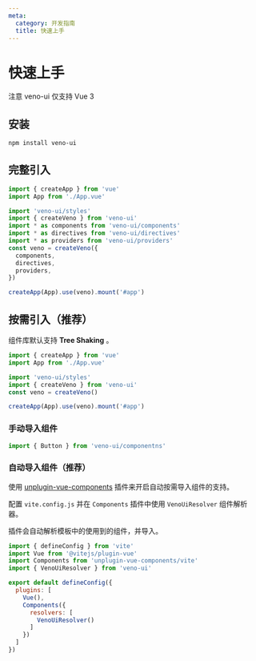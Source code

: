 ```yaml
---
meta:
  category: 开发指南
  title: 快速上手
---
```


# 快速上手

注意 veno-ui 仅支持 Vue 3

## 安装

```sh
npm install veno-ui
```

## 完整引入

```js
import { createApp } from 'vue'
import App from './App.vue'

import 'veno-ui/styles'
import { createVeno } from 'veno-ui'
import * as components from 'veno-ui/components'
import * as directives from 'veno-ui/directives'
import * as providers from 'veno-ui/providers'
const veno = createVeno({
  components,
  directives,
  providers,
})

createApp(App).use(veno).mount('#app')
```

## 按需引入（推荐）

组件库默认支持 **Tree Shaking** 。

```js
import { createApp } from 'vue'
import App from './App.vue'

import 'veno-ui/styles'
import { createVeno } from 'veno-ui'
const veno = createVeno()

createApp(App).use(veno).mount('#app')
```

### 手动导入组件

```js
import { Button } from 'veno-ui/componentns'
```

### 自动导入组件（推荐）

使用 [unplugin-vue-components](https://github.com/antfu/unplugin-vue-components) 插件来开启自动按需导入组件的支持。

配置 `vite.config.js` 并在 `Components` 插件中使用 `VenoUiResolver` 组件解析器。

插件会自动解析模板中的使用到的组件，并导入。

```js
import { defineConfig } from 'vite'
import Vue from '@vitejs/plugin-vue'
import Components from 'unplugin-vue-components/vite'
import { VenoUiResolver } from 'veno-ui'

export default defineConfig({
  plugins: [
    Vue(),
    Components({
      resolvers: [
        VenoUiResolver()
      ]
    })
  ]
})
```
